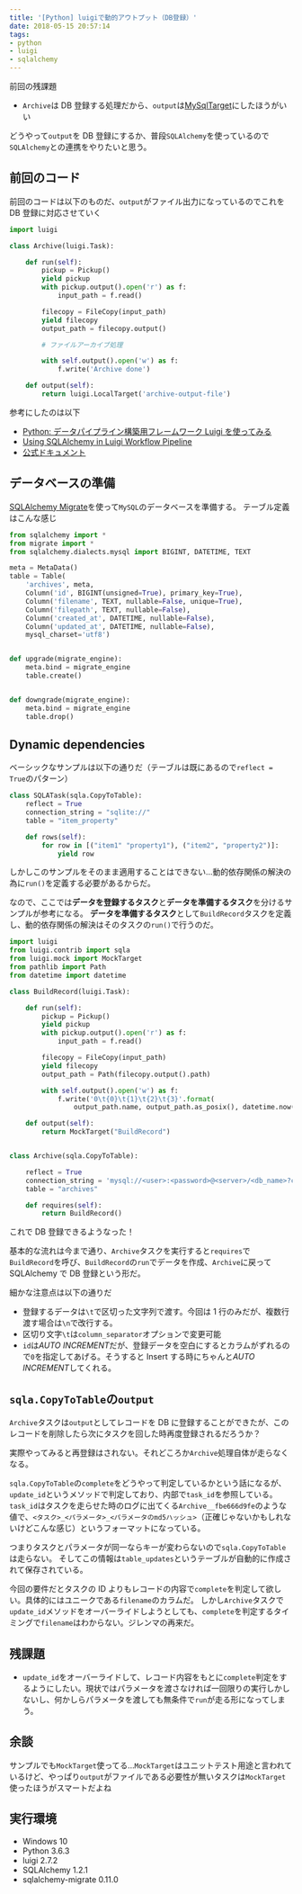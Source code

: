 ```yaml
---
title: '[Python] luigiで動的アウトプット（DB登録）'
date: 2018-05-15 20:57:14
tags:
- python
- luigi
- sqlalchemy
---
```


前回の残課題

- `Archive`は DB 登録する処理だから、`output`は[MySqlTarget](http://luigi.readthedocs.io/en/stable/api/luigi.contrib.mysqldb.html)にしたほうがいい

どうやって`output`を DB 登録にするか、普段`SQLAlchemy`を使っているので`SQLAlchemy`との連携をやりたいと思う。

<!-- more -->

## 前回のコード

前回のコードは以下のものだ、`output`がファイル出力になっているのでこれを DB 登録に対応させていく

```python
import luigi

class Archive(luigi.Task):

    def run(self):
        pickup = Pickup()
        yield pickup
        with pickup.output().open('r') as f:
            input_path = f.read()

        filecopy = FileCopy(input_path)
        yield filecopy
        output_path = filecopy.output()

        # ファイルアーカイブ処理

        with self.output().open('w') as f:
            f.write('Archive done')

    def output(self):
        return luigi.LocalTarget('archive-output-file')
```

参考にしたのは以下

- [Python: データパイプライン構築用フレームワーク Luigi を使ってみる](http://blog.amedama.jp/entry/2017/05/13/203907)
- [Using SQLAlchemy in Luigi Workflow Pipeline](http://gouthamanbalaraman.com/blog/sqlalchemy-luigi-workflow-pipeline.html)
- [公式ドキュメント](http://luigi.readthedocs.io/en/stable/api/luigi.contrib.sqla.html)

## データベースの準備

[SQLAlchemy Migrate](https://sqlalchemy-migrate.readthedocs.io/en/latest/)を使って`MySQL`のデータベースを準備する。
テーブル定義はこんな感じ

```python
from sqlalchemy import *
from migrate import *
from sqlalchemy.dialects.mysql import BIGINT, DATETIME, TEXT

meta = MetaData()
table = Table(
    'archives', meta,
    Column('id', BIGINT(unsigned=True), primary_key=True),
    Column('filename', TEXT, nullable=False, unique=True),
    Column('filepath', TEXT, nullable=False),
    Column('created_at', DATETIME, nullable=False),
    Column('updated_at', DATETIME, nullable=False),
    mysql_charset='utf8')


def upgrade(migrate_engine):
    meta.bind = migrate_engine
    table.create()


def downgrade(migrate_engine):
    meta.bind = migrate_engine
    table.drop()
```

## Dynamic dependencies

ベーシックなサンプルは以下の通りだ（テーブルは既にあるので`reflect = True`のパターン）

```python
class SQLATask(sqla.CopyToTable):
    reflect = True
    connection_string = "sqlite://"
    table = "item_property"

    def rows(self):
        for row in [("item1" "property1"), ("item2", "property2")]:
            yield row
```

しかしこのサンプルをそのまま適用することはできない…動的依存関係の解決の為に`run()`を定義する必要があるからだ。

なので、ここでは**データを登録するタスク**と**データを準備するタスク**を分けるサンプルが参考になる。
**データを準備するタスク**として`BuildRecord`タスクを定義し、動的依存関係の解決はそのタスクの`run()`で行うのだ。

```python
import luigi
from luigi.contrib import sqla
from luigi.mock import MockTarget
from pathlib import Path
from datetime import datetime

class BuildRecord(luigi.Task):

    def run(self):
        pickup = Pickup()
        yield pickup
        with pickup.output().open('r') as f:
            input_path = f.read()

        filecopy = FileCopy(input_path)
        yield filecopy
        output_path = Path(filecopy.output().path)

        with self.output().open('w') as f:
            f.write('0\t{0}\t{1}\t{2}\t{3}'.format(
                output_path.name, output_path.as_posix(), datetime.now(), datetime.now()))

    def output(self):
        return MockTarget("BuildRecord")


class Archive(sqla.CopyToTable):

    reflect = True
    connection_string = 'mysql://<user>:<password>@<server>/<db_name>?charset=utf8'
    table = "archives"

    def requires(self):
        return BuildRecord()
```

これで DB 登録できるようなった！

基本的な流れは今まで通り、`Archive`タスクを実行すると`requires`で`BuildRecord`を呼び、`BuildRecord`の`run`でデータを作成、`Archive`に戻って SQLAlchemy で DB 登録という形だ。

細かな注意点は以下の通りだ

- 登録するデータは`\t`で区切った文字列で渡す。今回は 1 行のみだが、複数行渡す場合は`\n`で改行する。
- 区切り文字`\t`は`column_separator`オプションで変更可能
- `id`は*AUTO INCREMENT*だが、登録データを空白にするとカラムがずれるので`0`を指定してあげる。そうすると Insert する時にちゃんと*AUTO INCREMENT*してくれる。

## `sqla.CopyToTable`の`output`

`Archive`タスクは`output`としてレコードを DB に登録することができたが、このレコードを削除したら次にタスクを回した時再度登録されるだろうか？

実際やってみると再登録はされない。それどころか`Archive`処理自体が走らなくなる。

`sqla.CopyToTable`の`complete`をどうやって判定しているかという話になるが、`update_id`というメソッドで判定しており、内部で`task_id`を参照している。`task_id`はタスクを走らせた時のログに出てくる`Archive__fbe666d9fe`のような値で、`<タスク>_<パラメータ>_<パラメータのmd5ハッシュ>`（正確じゃないかもしれないけどこんな感じ）というフォーマットになっている。

つまりタスクとパラメータが同一ならキーが変わらないので`sqla.CopyToTable`は走らない。
そしてこの情報は`table_updates`というテーブルが自動的に作成されて保存されている。

今回の要件だとタスクの ID よりもレコードの内容で`complete`を判定して欲しい。具体的にはユニークである`filename`のカラムだ。
しかし`Archive`タスクで`update_id`メソッドをオーバーライドしようとしても、`complete`を判定するタイミングで`filename`はわからない。ジレンマの再来だ。

## 残課題

- `update_id`をオーバーライドして、レコード内容をもとに`complete`判定をするようにしたい。現状ではパラメータを渡さなければ一回限りの実行しかしないし、何かしらパラメータを渡しても無条件で`run`が走る形になってしまう。

## 余談

サンプルでも`MockTarget`使ってる…`MockTarget`はユニットテスト用途と言われているけど、やっぱり`output`がファイルである必要性が無いタスクは`MockTarget`使ったほうがスマートだよね

## 実行環境

- Windows 10
- Python 3.6.3
- luigi 2.7.2
- SQLAlchemy 1.2.1
- sqlalchemy-migrate 0.11.0
